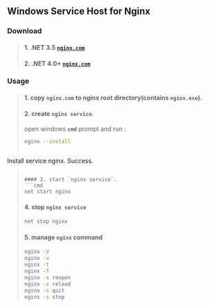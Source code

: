 ## Windows Service Host for Nginx

### **Download**
>#### 1. .NET 3.5  [`nginx.com`](dist/net35/nginx.com)
>#### 2. .NET 4.0+ [`nginx.com`](dist/net40/nginx.com)

### **Usage**

>#### 1. copy `nginx.com` to nginx root directory(contains `nginx.exe`).
>
>#### 2. create `nginx service`.
>open windows **`cmd`** prompt and run :
>```cmd
>nginx --install
>```
>```cmd
Install service nginx.
Success.
>```
>
>#### 3. start `nginx service`.
>```cmd
>net start nginx
>```
>
>#### 4. stop `nginx service`
>```cmd
>net stop nginx
>```
>
>#### 5. manage `nginx` command
>```cmd
>nginx -V
>nginx -v
>nginx -t
>nginx -T
>nginx -s reopen
>nginx -s reload
>nginx -s quit
>nginx -s stop
>```